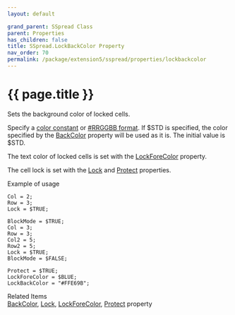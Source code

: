 ```yaml
---
layout: default

grand_parent: SSpread Class
parent: Properties
has_children: false
title: SSpread.LockBackColor Property
nav_order: 70
permalink: /package/extension5/sspread/properties/lockbackcolor
---
```

# {{ page.title }}

Sets the background color of locked cells.

Specify a <a href="/base/color">color constant</a> or <a href="package/extension5/sspread/#this-classs-unique-color-handling-rrggbb-format">#RRGGBB format</a>. If $STD is specified, the color specified by the <a href="/package/extension5/sspread/properties/backcolor">BackColor</a> property will be used as it is. The initial value is $STD.

The text color of locked cells is set with the <a href="/package/extension5/sspread/properties/lockforecolor">LockForeColor</a> property.

The cell lock is set with the <a href="/package/extension5/sspread/properties/lock">Lock</a> and <a href="/package/extension5/sspread/properties/protect">Protect</a> properties.

Example of usage<br>
```
Col = 2;
Row = 3;
Lock = $TRUE;
 
BlockMode = $TRUE;
Col = 3;
Row = 3;
Col2 = 5;
Row2 = 5;
Lock = $TRUE;
BlockMode = $FALSE;
 
Protect = $TRUE;
LockForeColor = $BLUE;
LockBackColor = "#FFE69B";
```

Related Items<br>
<a href="/package/extension5/sspread/properties/backcolor">BackColor</a>, <a href="/package/extension5/sspread/properties/lock">Lock</a>, <a href="/package/extension5/sspread/properties/lockforecolor">LockForeColor</a>, <a href="/package/extension5/sspread/properties/protect">Protect</a> property<br>
